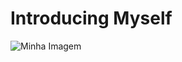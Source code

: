 # Introducing Myself
![Minha Imagem](https://github.com/khaleedgt/repositorio/raw/main/imagens/CartaoProfissional.png)
